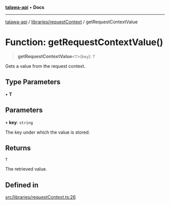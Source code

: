 [**talawa-api**](../../../README.md) • **Docs**

***

[talawa-api](../../../modules.md) / [libraries/requestContext](../README.md) / getRequestContextValue

# Function: getRequestContextValue()

> **getRequestContextValue**\<`T`\>(`key`): `T`

Gets a value from the request context.

## Type Parameters

• **T**

## Parameters

• **key**: `string`

The key under which the value is stored.

## Returns

`T`

The retrieved value.

## Defined in

[src/libraries/requestContext.ts:26](https://github.com/PalisadoesFoundation/talawa-api/blob/3bacbf38707ebd3e3e5f1bc5b4cc7aa3b2adc169/src/libraries/requestContext.ts#L26)
